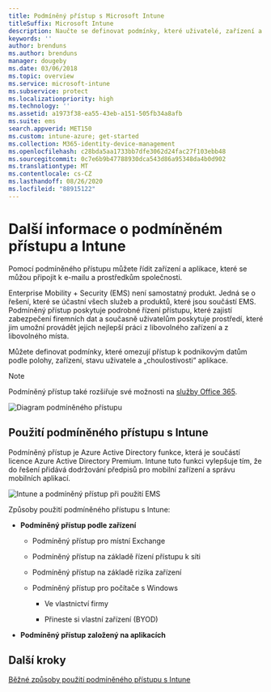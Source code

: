 ```yaml
---
title: Podmíněný přístup s Microsoft Intune
titleSuffix: Microsoft Intune
description: Naučte se definovat podmínky, které uživatelé, zařízení a aplikace musí splnit, aby měli přístup k prostředkům společnosti v Microsoft Intune.
keywords: ''
author: brenduns
ms.author: brenduns
manager: dougeby
ms.date: 03/06/2018
ms.topic: overview
ms.service: microsoft-intune
ms.subservice: protect
ms.localizationpriority: high
ms.technology: ''
ms.assetid: a1973f38-ea55-43eb-a151-505fb34a8afb
ms.suite: ems
search.appverid: MET150
ms.custom: intune-azure; get-started
ms.collection: M365-identity-device-management
ms.openlocfilehash: c28bda5aa1733bb7dfe3062d24fac27f103ebb48
ms.sourcegitcommit: 0c7e6b9b47788930dca543d86a95348da4b0d902
ms.translationtype: MT
ms.contentlocale: cs-CZ
ms.lasthandoff: 08/26/2020
ms.locfileid: "88915122"
---
```

# <a name="learn-about-conditional-access-and-intune"></a>Další informace o podmíněném přístupu a Intune

Pomocí podmíněného přístupu můžete řídit zařízení a aplikace, které se můžou připojit k e-mailu a prostředkům společnosti. 

Enterprise Mobility + Security (EMS) není samostatný produkt. Jedná se o řešení, které se účastní všech služeb a produktů, které jsou součástí EMS. Podmíněný přístup poskytuje podrobné řízení přístupu, které zajistí zabezpečení firemních dat a současně uživatelům poskytuje prostředí, které jim umožní provádět jejich nejlepší práci z libovolného zařízení a z libovolného místa.

Můžete definovat podmínky, které omezují přístup k podnikovým datům podle polohy, zařízení, stavu uživatele a „choulostivosti“ aplikace.

> [!NOTE]
> Podmíněný přístup také rozšiřuje své možnosti na [služby Office 365](/office365/enterprise/office-365-client-support-conditional-access).

![Diagram podmíněného přístupu](./media/conditional-access/ca-diagram-1.png)

## <a name="use-conditional-access-with-intune"></a>Použití podmíněného přístupu s Intune

Podmíněný přístup je Azure Active Directory funkce, která je součástí licence Azure Active Directory Premium. Intune tuto funkci vylepšuje tím, že do řešení přidává dodržování předpisů pro mobilní zařízení a správu mobilních aplikací. 

![Intune a podmíněný přístup při použití EMS](./media/conditional-access/intune-with-ca-1.png)

Způsoby použití podmíněného přístupu s Intune:

- **Podmíněný přístup podle zařízení**

  - Podmíněný přístup pro místní Exchange

  - Podmíněný přístup na základě řízení přístupu k síti

  - Podmíněný přístup na základě rizika zařízení

  - Podmíněný přístup pro počítače s Windows

    - Ve vlastnictví firmy

    - Přineste si vlastní zařízení (BYOD)

- **Podmíněný přístup založený na aplikacích**

## <a name="next-steps"></a>Další kroky

[Běžné způsoby použití podmíněného přístupu s Intune](conditional-access-intune-common-ways-use.md)
